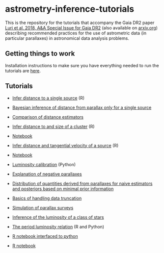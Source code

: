 # astrometry-inference-tutorials
This is the repository for the tutorials that accompany the Gaia DR2 paper [Luri et
al. 2018, A&A Special Issue for Gaia DR2](https://doi.org/10.1051/0004-6361/201832964) (also
available on [arxiv.org](https://arxiv.org/abs/1804.09376)) describing recommended practices for the
use of astrometric data (in particular parallaxes) in astronomical data analysis problems.

## Getting things to work

Installation instructions to make sure you have everything needed to run the tutorials are [here](INSTALL.md).

## Tutorials

* [Infer distance to a single source](./single-source) (R)
 * [Bayesian inference of distance from parallax only for a single source](single-source/tutorial/Distance_inference-single_source.ipynb)
 * [Comparison of distance estimators](/single-source/GraphicalUserInterface/Tutorial.ipynb)

* [Infer distance to and size of a cluster](./multiple-source) (R)
 * [Notebook](./multiple-source/Distance_inference-multiple_sources.ipynb)

* [Infer distance and tangential velocity of a source](./3d-distance) (R)
 * [Notebook](./3d-distance/Distance_and_tangential_velocity_inference.ipynb)

* [Luminosity calibration](./luminosity-calibration) (Python)
 * [Explanation of negative parallaxes](./luminosity-calibration/DemoNegativeParallax.ipynb)
 * [Distribution of quantities derived from parallaxes for naive estimators and posteriors based on
   minimal prior information](./luminosity-calibration/Parallax_related_quantities.ipynb)
 * [Basics of handling data truncation](./luminosity-calibration/Handling_Data_Truncation.ipynb)
 * [Simulation of parallax surveys](./luminosity-calibration/Parallax_survey_simulation.ipynb)
 * [Inference of the luminosity of a class of
   stars](./luminosity-calibration/Luminosity_Inference_DistPrior.ipynb)

* [The period luminosity relation](./period-luminosity-relation) (R and Python)
 * [R notebook interfaced to python](./period-luminosity-relation/TutorialPLZ-rp2.ipynb)
 * [R notebook](./period-luminosity-relation/TutorialPLZ_R.ipynb)
